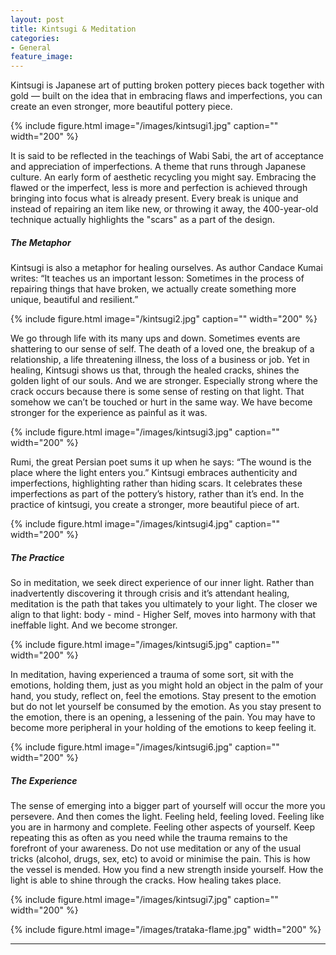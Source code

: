 ```yaml
---
layout: post
title: Kintsugi & Meditation
categories:
- General
feature_image: 
---
```


Kintsugi is Japanese art of putting broken pottery pieces back together with gold — built on the idea that in embracing flaws and imperfections, you can create an even stronger, more beautiful pottery piece. 

{% include figure.html image="/images/kintsugi1.jpg" caption="" width="200" %}

It is said to be reflected in the teachings of Wabi Sabi, the art of acceptance and appreciation of imperfections. A theme that runs through Japanese culture. An early form of aesthetic recycling you might say. Embracing the flawed or the imperfect, less is more and perfection is achieved through bringing into focus what is already present. Every break is unique and instead of repairing an item like new, or throwing it away, the 400-year-old technique actually highlights the "scars" as a part of the design. 

##### The Metaphor
Kintsugi is also a metaphor for healing ourselves. As author Candace Kumai writes: “It teaches us an important lesson: Sometimes in the process of repairing things that have broken, we actually create something more unique, beautiful and resilient.”

{% include figure.html image="/kintsugi2.jpg" caption="" width="200" %}

We go through life with its many ups and down. Sometimes events are shattering to our sense of self. The death of a loved one, the breakup of a relationship, a life threatening illness, the loss of a business or job. Yet in healing, Kintsugi shows us that, through the healed cracks, shines the golden light of our souls. And we are stronger. Especially strong where the crack occurs because there is some sense of resting on that light. That somehow we can’t be touched or hurt in the same way. We have become stronger for the experience as painful as it was.

{% include figure.html image="/images/kintsugi3.jpg" caption="" width="200" %}

Rumi, the great Persian poet sums it up when he says: “The wound is the place where the light enters you.” Kintsugi embraces authenticity and imperfections, highlighting rather than hiding scars. It celebrates these imperfections as part of the pottery’s history, rather than it’s end. In the practice of kintsugi, you create a stronger, more beautiful piece of art.

{% include figure.html image="/images/kintsugi4.jpg" caption="" width="200" %}

##### The Practice
So in meditation, we seek direct experience of our inner light. Rather than inadvertently discovering it through crisis and it’s attendant healing, meditation is the path that takes you ultimately to your light. The closer we align to that light: body - mind - Higher Self, moves into harmony with that ineffable light. And we become stronger.

{% include figure.html image="/images/kintsugi5.jpg" caption="" width="200" %}

In meditation, having experienced a trauma of some sort, sit with the emotions, holding them, just as you might hold an object in the palm of your hand, you study, reflect on, feel the emotions. Stay present to the emotion but do not let yourself be consumed by the emotion. As you stay present to the emotion, there is an opening, a lessening of the pain. You may have to become more peripheral in your holding of the emotions to keep feeling it.

{% include figure.html image="/images/kintsugi6.jpg" caption="" width="200" %}

##### The Experience
The sense of emerging into a bigger part of yourself will occur the more you persevere. And then comes the light. Feeling held, feeling loved. Feeling like you are in harmony and complete. Feeling other aspects of yourself. Keep repeating this as often as you need while the trauma remains to the forefront of your awareness. Do not use meditation or any of the usual tricks (alcohol, drugs, sex, etc) to avoid or minimise the pain. This is how the vessel is mended. How you find a new strength inside yourself. How the light is able to shine through the cracks. How healing takes place. 

{% include figure.html image="/images/kintsugi7.jpg" caption="" width="200" %}

{% include figure.html image="/images/trataka-flame.jpg" width="200" %}

---
